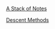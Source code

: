 [A Stack of Notes](a-stack-of-notes.md)

[Descent Methods](a-stack-of-notes/theories/descent-methods.md)

